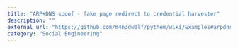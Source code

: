 ```yaml
---
title: "ARP+DNS spoof - fake page redirect to credential harvester"
description: ""
external_url: "https://github.com/m4n3dw0lf/pythem/wiki/Examples#arpdns-spoof---fake-page-redirect-to-credential-harvester"
category: "Social Engineering"
---
```

